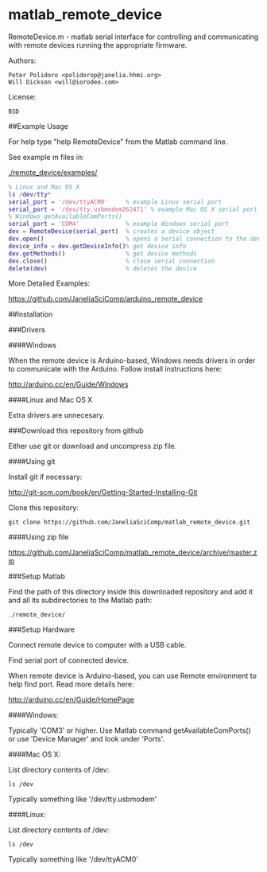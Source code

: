 matlab_remote_device
====================

RemoteDevice.m - matlab serial interface for controlling and
communicating with remote devices running the appropriate firmware.

Authors:

    Peter Polidoro <polidorop@janelia.hhmi.org>
    Will Dickson <will@iorodeo.com>

License:

    BSD

##Example Usage

For help type "help RemoteDevice" from the Matlab command line.

See example m files in:

[./remote_device/examples/](./remote_device/examples/)

```matlab
% Linux and Mac OS X
ls /dev/tty*
serial_port = '/dev/ttyACM0'     % example Linux serial port
serial_port = '/dev/tty.usbmodem262471' % example Mac OS X serial port
% Windows getAvailableComPorts()
serial_port = 'COM4'             % example Windows serial port
dev = RemoteDevice(serial_port)  % creates a device object
dev.open()                       % opens a serial connection to the device
device_info = dev.getDeviceInfo()% get device info
dev.getMethods()                 % get device methods
dev.close()                      % close serial connection
delete(dev)                      % deletes the device
```

More Detailed Examples:

<https://github.com/JaneliaSciComp/arduino_remote_device>

##Installation

###Drivers

####Windows

When the remote device is Arduino-based, Windows needs drivers in
order to communicate with the Arduino. Follow install instructions
here:

<http://arduino.cc/en/Guide/Windows>

####Linux and Mac OS X

Extra drivers are unnecesary.

###Download this repository from github

Either use git or download and uncompress zip file.

####Using git

Install git if necessary:

<http://git-scm.com/book/en/Getting-Started-Installing-Git>

Clone this repository:

```shell
git clone https://github.com/JaneliaSciComp/matlab_remote_device.git
```

####Using zip file

<https://github.com/JaneliaSciComp/matlab_remote_device/archive/master.zip>

###Setup Matlab

Find the path of this directory inside this downloaded repository and
add it and all its subdirectories to the Matlab path:

    ./remote_device/

###Setup Hardware

Connect remote device to computer with a USB cable.

Find serial port of connected device.

When remote device is Arduino-based, you can use Remote environment to
help find port. Read more details here:

<http://arduino.cc/en/Guide/HomePage>

####Windows:

Typically 'COM3' or higher. Use Matlab command getAvailableComPorts()
or use 'Device Manager' and look under 'Ports'.

####Mac OS X:

List directory contents of /dev:

```shell
ls /dev
```

Typically something like '/dev/tty.usbmodem'

####Linux:

List directory contents of /dev:

```shell
ls /dev
```

Typically something like '/dev/ttyACM0'

